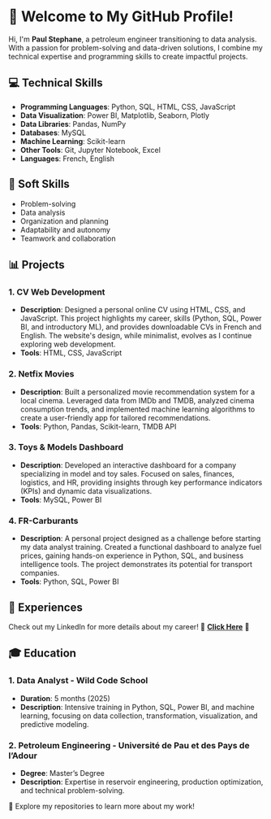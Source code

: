 # 👋 Welcome to My GitHub Profile!  

Hi, I'm **Paul Stephane**, a petroleum engineer transitioning to data analysis. With a passion for problem-solving and data-driven solutions, I combine my technical expertise and programming skills to create impactful projects.  

## 💻 Technical Skills  
- **Programming Languages**: Python, SQL, HTML, CSS, JavaScript  
- **Data Visualization**: Power BI, Matplotlib, Seaborn, Plotly  
- **Data Libraries**: Pandas, NumPy  
- **Databases**: MySQL  
- **Machine Learning**: Scikit-learn  
- **Other Tools**: Git, Jupyter Notebook, Excel  
- **Languages**: French, English  

## 🤝 Soft Skills  
- Problem-solving  
- Data analysis  
- Organization and planning  
- Adaptability and autonomy  
- Teamwork and collaboration  

## 📊 Projects  

### 1. CV Web Development  
- **Description**: Designed a personal online CV using HTML, CSS, and JavaScript. This project highlights my career, skills (Python, SQL, Power BI, and introductory ML), and provides downloadable CVs in French and English. The website's design, while minimalist, evolves as I continue exploring web development.  
- **Tools**: HTML, CSS, JavaScript  

### 2. Netfix Movies  
- **Description**: Built a personalized movie recommendation system for a local cinema. Leveraged data from IMDb and TMDB, analyzed cinema consumption trends, and implemented machine learning algorithms to create a user-friendly app for tailored recommendations.  
- **Tools**: Python, Pandas, Scikit-learn, TMDB API  

### 3. Toys & Models Dashboard  
- **Description**: Developed an interactive dashboard for a company specializing in model and toy sales. Focused on sales, finances, logistics, and HR, providing insights through key performance indicators (KPIs) and dynamic data visualizations.  
- **Tools**: MySQL, Power BI  

### 4. FR-Carburants  
- **Description**: A personal project designed as a challenge before starting my data analyst training. Created a functional dashboard to analyze fuel prices, gaining hands-on experience in Python, SQL, and business intelligence tools. The project demonstrates its potential for transport companies.  
- **Tools**: Python, SQL, Power BI  

## 💼 Experiences  
Check out my LinkedIn for more details about my career! 🌟 [**Click Here**](#) 🌟  

## 🎓 Education  

### 1. Data Analyst - Wild Code School  
- **Duration**: 5 months (2025)  
- **Description**: Intensive training in Python, SQL, Power BI, and machine learning, focusing on data collection, transformation, visualization, and predictive modeling.  

### 2. Petroleum Engineering - Université de Pau et des Pays de l’Adour  
- **Degree**: Master’s Degree  
- **Description**: Expertise in reservoir engineering, production optimization, and technical problem-solving.  

🌟 Explore my repositories to learn more about my work!

<!---
psem33241/psem33241 is a ✨ special ✨ repository because its `README.md` (this file) appears on your GitHub profile.
You can click the Preview link to take a look at your changes.
--->
